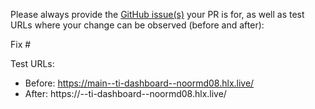 Please always provide the [GitHub issue(s)](../issues) your PR is for, as well as test URLs where your change can be observed (before and after):

Fix #<gh-issue-id>

Test URLs:
- Before: https://main--ti-dashboard--noormd08.hlx.live/
- After: https://<branch>--ti-dashboard--noormd08.hlx.live/
